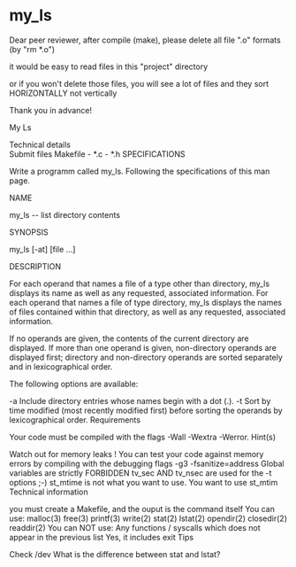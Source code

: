 # my_ls

Dear peer reviewer, after compile (make), please delete all file ".o" formats (by "rm *.o")

it would be easy to read files in this "project" directory 

or if you won't delete those files, you will see a lot of files and they sort HORIZONTALLY not vertically

Thank you in advance!





My Ls

Technical details	
Submit files	Makefile - *.c - *.h
SPECIFICATIONS

Write a programm called my_ls. Following the specifications of this man page.

NAME

my_ls -- list directory contents

SYNOPSIS

my_ls [-at] [file ...]

DESCRIPTION

For each operand that names a file of a type other than directory, my_ls displays its name as well as any requested, associated information. For each operand that names a file of type directory, my_ls displays the names of files contained within that directory, as well as any requested, associated information.

If no operands are given, the contents of the current directory are displayed. If more than one operand is given, non-directory operands are displayed first; directory and non-directory operands are sorted separately and in lexicographical order.

The following options are available:

-a Include directory entries whose names begin with a dot (.).
-t Sort by time modified (most recently modified first) before sorting the operands by lexicographical order.
Requirements

Your code must be compiled with the flags -Wall -Wextra -Werror.
Hint(s)

Watch out for memory leaks !
You can test your code against memory errors by compiling with the debugging flags -g3 -fsanitize=address
Global variables are strictly FORBIDDEN
tv_sec AND tv_nsec are used for the -t options ;-)
st_mtime is not what you want to use. You want to use st_mtim
Technical information

you must create a Makefile, and the ouput is the command itself
You can use:
malloc(3)
free(3)
printf(3)
write(2)
stat(2)
lstat(2)
opendir(2)
closedir(2)
readdir(2)
You can NOT use:
Any functions / syscalls which does not appear in the previous list
Yes, it includes exit
Tips

Check /dev What is the difference between stat and lstat?